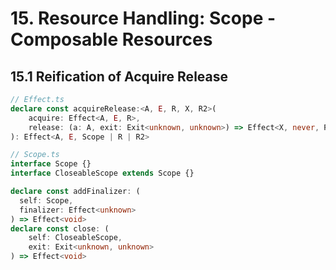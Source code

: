 # 15. Resource Handling: Scope - Composable Resources
## 15.1 Reification of Acquire Release
```ts
// Effect.ts
declare const acquireRelease:<A, E, R, X, R2>(
    acquire: Effect<A, E, R>,
    release: (a: A, exit: Exit<unknown, unknown>) => Effect<X, never, R2>
): Effect<A, E, Scope | R | R2>
```
```ts
// Scope.ts
interface Scope {}
interface CloseableScope extends Scope {}

declare const addFinalizer: (
  self: Scope,
  finalizer: Effect<unknown>
) => Effect<void>
declare const close: (
    self: CloseableScope, 
    exit: Exit<unknown, unknown>
) => Effect<void>
```